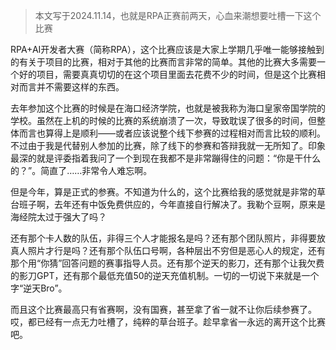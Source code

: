 > 本文写于2024.11.14，也就是RPA正赛前两天，心血来潮想要吐槽一下这个比赛

RPA+AI开发者大赛（简称RPA），这个比赛应该是大家上学期几乎唯一能够接触到的有关于项目的比赛，相对于其他的比赛而言非常的简单。其他的比赛大多需要一个好的项目，需要真真切切的在这个项目里面去花费不少的时间，但是这个比赛相对而言并不需要这样的东西。

去年参加这个比赛的时候是在海口经济学院，也就是被我称为海口皇家帝国学院的学校。虽然在上机的时候的比赛的系统崩溃了一次，导致耽误了很多的时间，但整体而言也算得上是顺利——或者应该说整个线下参赛的过程相对而言比较的顺利。不过由于我是代替别人参加的比赛，除了线下的参赛和答辩我就一无所知了。印象最深的就是评委指着我问了一个到现在我都不是非常蹦得住的问题：“你是干什么的？”。简直了……非常令人难忘啊。

但是今年，算是正式的参赛。不知道为什么的，这个比赛给我的感觉就是非常的草台班子啊，去年还有中饭免费供应的，今年直接自行解决了。我勒个豆啊，原来是海经院太过于强大了吗？

还有那个卡人数的队伍，非得三个人才能报名是吗？还有那个团队照片，非得要放真人照片才行是吗？还有那个队伍口号啊，各种层出不穷但是恶心人的规定，还有那个用“你猜”回答问题的赛事指导人员。还有那个逆天的影刀，还有那个让我欠费的影刀GPT，还有那个最低充值50的逆天充值机制。一切的一切说下来就是一个字“逆天Bro”。

而且这个比赛最高只有省赛啊，没有国赛，甚至拿了省一就不让你后续参赛了。哎，都已经有一点无力吐槽了，纯粹的草台班子。趁早拿省一永远的离开这个比赛吧。